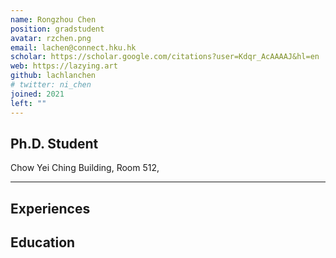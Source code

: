```yaml
---
name: Rongzhou Chen
position: gradstudent
avatar: rzchen.png
email: lachen@connect.hku.hk
scholar: https://scholar.google.com/citations?user=Kdqr_AcAAAAJ&hl=en
web: https://lazying.art
github: lachlanchen
# twitter: ni_chen
joined: 2021
left: ""
---
```






## Ph.D. Student


<i class="fa fa-building"></i> Chow Yei Ching Building, Room 512, 

<hr>

## Experiences


## Education


